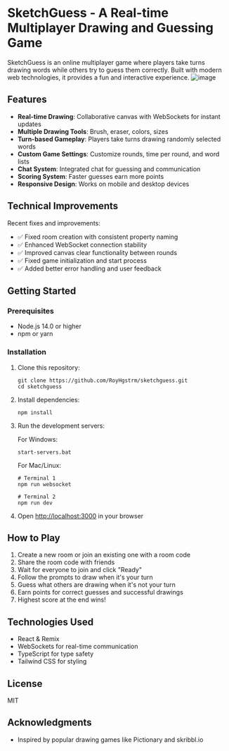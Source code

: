 # SketchGuess - A Real-time Multiplayer Drawing and Guessing Game

SketchGuess is an online multiplayer game where players take turns drawing words while others try to guess them correctly. Built with modern web technologies, it provides a fun and interactive experience.
![image](https://github.com/user-attachments/assets/ab9b3d61-7c16-4b6f-bd92-9eb59558ce50)

## Features

- **Real-time Drawing**: Collaborative canvas with WebSockets for instant updates
- **Multiple Drawing Tools**: Brush, eraser, colors, sizes
- **Turn-based Gameplay**: Players take turns drawing randomly selected words
- **Custom Game Settings**: Customize rounds, time per round, and word lists
- **Chat System**: Integrated chat for guessing and communication
- **Scoring System**: Faster guesses earn more points
- **Responsive Design**: Works on mobile and desktop devices

## Technical Improvements

Recent fixes and improvements:

- ✅ Fixed room creation with consistent property naming
- ✅ Enhanced WebSocket connection stability
- ✅ Improved canvas clear functionality between rounds
- ✅ Fixed game initialization and start process
- ✅ Added better error handling and user feedback

## Getting Started

### Prerequisites

- Node.js 14.0 or higher
- npm or yarn

### Installation

1. Clone this repository:
   ```
   git clone https://github.com/RoyHgstrm/sketchguess.git
   cd sketchguess
   ```

2. Install dependencies:
   ```
   npm install
   ```

3. Run the development servers:
   
   For Windows:
   ```
   start-servers.bat
   ```
   
   For Mac/Linux:
   ```
   # Terminal 1
   npm run websocket
   
   # Terminal 2
   npm run dev
   ```

4. Open [http://localhost:3000](http://localhost:3000) in your browser

## How to Play

1. Create a new room or join an existing one with a room code
2. Share the room code with friends
3. Wait for everyone to join and click "Ready"
4. Follow the prompts to draw when it's your turn
5. Guess what others are drawing when it's not your turn
6. Earn points for correct guesses and successful drawings
7. Highest score at the end wins!

## Technologies Used

- React & Remix
- WebSockets for real-time communication
- TypeScript for type safety
- Tailwind CSS for styling

## License

MIT

## Acknowledgments

- Inspired by popular drawing games like Pictionary and skribbl.io
